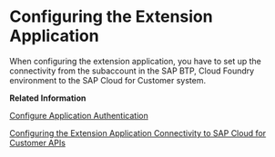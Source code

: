 <!-- loioaca704037942472f8e69a75e0a5f00a5 -->

# Configuring the Extension Application

When configuring the extension application, you have to set up the connectivity from the subaccount in the SAP BTP, Cloud Foundry environment to the SAP Cloud for Customer system.

**Related Information**  


[Configure Application Authentication](Configure_Application_Authentication_488c775.md "")

[Configuring the Extension Application Connectivity to SAP Cloud for Customer APIs](Configuring_the_Extension_Application_Connectivity_to_SAP_Cloud_for_Customer_APIs_5e773f8.md "")

